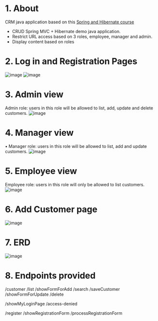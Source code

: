 # 1. About
CRM java application based on this [Spring and Hibernate course](https://www.udemy.com/share/101WHS3@yAni4oJ1jUSRpgSPLzqg2cWRQXZQN_BCJiudaa2Gbl3u2xMuKOUhrpEVzHudS6Fl/)

- CRUD Spring MVC + Hibernate demo java application.
- Restrict URL access based on 3 roles, employee, manager and admin.
- Display content based on roles

# 2. Log in and Registration Pages 

![image](https://user-images.githubusercontent.com/92176935/222985793-2b4301bd-93f7-4880-9b1b-c008a99b4212.png)
![image](https://user-images.githubusercontent.com/92176935/222986164-1b866a0a-a465-46b7-aca3-a6851f53ddc0.png)

# 3. Admin view

Admin role: users in this role will be allowed to list, add, update and delete customers.
![image](https://user-images.githubusercontent.com/92176935/222985860-4068d931-aef1-4bd4-af3f-571a54506e59.png)

# 4. Manager view

• Manager role: users in this role will be allowed to list, add and update customers.
![image](https://user-images.githubusercontent.com/92176935/222985910-9077d4bd-e67c-4e20-8533-215e4e82b792.png)

# 5. Employee view

Employee role: users in this role will only be allowed to list customers.
![image](https://user-images.githubusercontent.com/92176935/222985951-69e936f1-1930-4236-9840-4ebd54e2a227.png)

# 6. Add Customer page

![image](https://user-images.githubusercontent.com/92176935/222986367-30bacb4f-4315-4ee1-a4d8-e83f787da583.png)

# 7. ERD

![image](https://user-images.githubusercontent.com/92176935/222986582-c546e193-688c-4acb-918d-070c020fdb6e.png)

# 8. Endpoints provided

/customer 
      /list
      /showFormForAdd
	/search
	/saveCustomer
	/showFormForUpdate
	/delete


/showMyLoginPage
/access-denied

/register
	/showRegistrationForm
	/processRegistrationForm 
